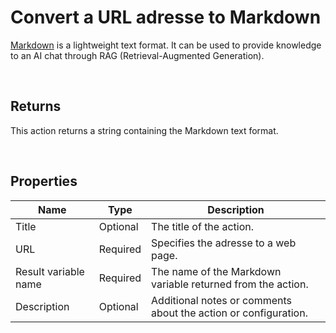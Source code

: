 # Convert a URL adresse to Markdown

[Markdown](https://en.wikipedia.org/wiki/Markdown) is a lightweight text format. It can be used to provide knowledge to an AI chat through RAG (Retrieval-Augmented Generation).


<br/>

## Returns

This action returns a string containing the Markdown text format.

<br/>

## Properties

| Name                 | Type     | Description                                                                                                   |
| -------------------- | -------- | ------------------------------------------------------------------------------------------------------------- |
| Title                | Optional |   The title of the action.                    |
| URL                  | Required | Specifies the adresse to a web page.                        |
| Result variable name | Required | The name of the Markdown variable returned from the action. |
| Description          | Optional | Additional notes or comments about the action or configuration. |

<br/>
